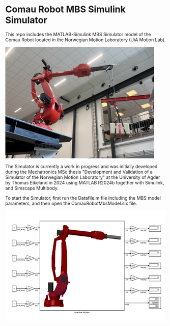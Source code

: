 # Comau Robot MBS Simulink Simulator

This repo includes the MATLAB-Simulink MBS Simulator model of the Comau Robot located in the Norwegian Motion Laboratory (UiA Motion Lab).

<img src="figs/ComauMotionLab.jpg" alt="drawing" height="350"/> 

The Simulator is currently a work in progress and was initially developed during the Mechatronics MSc thesis "Development and Validation of a Simulator of the Norwegian Motion Laboratory" at the University of Agder by Thomas Eikeland in 2024 using MATLAB R2024b together with Simulink, and Simscape Multibody.

To start the Simulator, first run the Datafile.m file including the MBS model parameters, and then open the ComauRobotMbsModel.slx file.

<img src="figs/SimulinkModel.png" alt="drawing" height="350"/> 